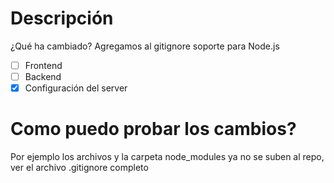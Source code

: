 # Descripción
¿Qué ha cambiado?
Agregamos al gitignore soporte para Node.js
- [ ] Frontend
- [ ] Backend
- [x] Configuración del server

# Como puedo probar los cambios?
Por ejemplo los archivos y la carpeta node_modules ya no se suben al repo, ver el archivo .gitignore completo
